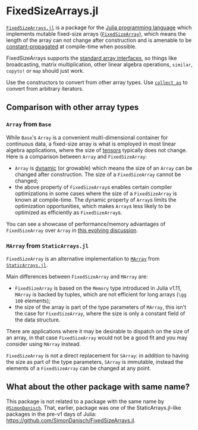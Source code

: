 # FixedSizeArrays.jl

[`FixedSizeArrays.jl`](https://github.com/JuliaArrays/FixedSizeArrays.jl) is a package for the [Julia programming language](https://julialang.org/) which implements mutable fixed-size arrays ([`FixedSizeArray`](@ref)), which means the length of the array can not change after construction and is amenable to be [constant-propagated](https://en.wikipedia.org/wiki/Constant_folding) at compile-time when possible.

FixedSizeArrays supports the [standard array interfaces](https://docs.julialang.org/en/v1/manual/interfaces/#man-interface-array), so things like broadcasting, matrix multiplication, other linear algebra operations, `similar`, `copyto!` or `map` should just work.

Use the constructors to convert from other array types.
Use [`collect_as`](@ref) to convert from arbitrary iterators.

## Comparison with other array types

### `Array` from `Base`

While `Base`'s `Array` is a convenient multi-dimensional container for continuous data, a fixed-size array is what is employed in most linear algebra applications, where the size of [tensors](https://en.wikipedia.org/wiki/Tensor) typically does not change.
Here is a comparison between `Array` and `FixedSizeArray`:

* `Array` is [dynamic](https://en.wikipedia.org/wiki/Dynamic_array) (or growable) which means the size of an `Array` can be changed after construction.  The size of a `FixedSizeArray` cannot be changed;
* the above property of `FixedSizeArray`s enables certain compiler optimizations in some cases where the size of a `FixedSizeArray` is known at compile-time.
  The dynamic property of `Array`s limits the optimization opportunities, which makes `Array`s less likely to be optimized as efficiently as `FixedSizeArray`s.

You can see a showcase of performance/memory advantages of `FixedSizeArray` over `Array` in [this evolving discussion](https://github.com/JuliaArrays/FixedSizeArrays.jl/discussions/62).

### `MArray` from `StaticArrays.jl`

`FixedSizeArray` is an alternative implementation to [`MArray`](https://juliaarrays.github.io/StaticArrays.jl/stable/api/#StaticArraysCore.MArray) from [`StaticArrays.jl`](https://github.com/JuliaArrays/StaticArrays.jl).

Main differences between `FixedSizeArray` and `MArray` are:

* `FixedSizeArray` is based on the `Memory` type introduced in Julia v1.11, `MArray` is backed by tuples, which are not efficient for long arrays (``\gg 100`` elements);
* the size of the array is part of the type parameters of `MArray`, this isn't the case for `FixedSizeArray`, where the size is only a constant field of the data structure.

There are applications where it may be desirable to dispatch on the size of an array, in that case `FixedSizeArray` would not be a good fit and you may consider using `MArray` instead.

`FixedSizeArray` is not a direct replacement for `SArray`: in addition to having the size as part of the type parameters, `SArray` is immutable, instead the elements of a `FixedSizeArray` can be changed at any point.

## What about the other package with same name?

This package is not related to a package with the same name by [`@SimonDanisch`](https://github.com/SimonDanisch/FixedSizeArrays.jl).
That, earlier, package was one of the StaticArrays.jl-like packages in the pre-v1 days of Julia: <https://github.com/SimonDanisch/FixedSizeArrays.jl>.
